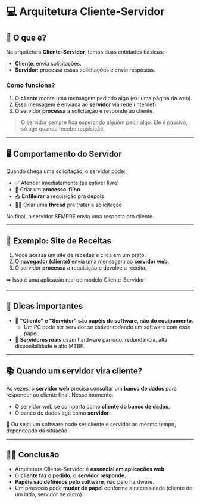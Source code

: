 # &#x1F4BB; Arquitetura Cliente-Servidor

## &#x1F4E1; O que é?

Na arquitetura **Cliente-Servidor**, temos duas entidades básicas:
- **Cliente**: envia solicitações.
- **Servidor**: processa essas solicitações e envia respostas.

### Como funciona?
1. O **cliente** monta uma mensagem pedindo algo (ex: uma página da web).
2. Essa mensagem é enviada ao **servidor** via rede (internet).
3. O servidor **processa** a solicitação e responde ao cliente.

> O servidor sempre fica esperando alguém pedir algo. Ele é passivo, só age quando recebe requisição.

---

## &#x1F5A5;&#xFE0F; Comportamento do Servidor

Quando chega uma solicitação, o servidor pode:
- ✅ Atender imediatamente (se estiver livre)
- &#x1F9F0; Criar um **processo-filho**
- &#x1F4E5; **Enfileirar** a requisição pra depois
- &#x1F9D1;&#x200D;&#x1F4BB; Criar uma **thread** pra tratar a solicitação

No final, o servidor SEMPRE envia uma resposta pro cliente.

---

## &#x1F35D; Exemplo: Site de Receitas

1. Você acessa um site de receitas e clica em um prato.
2. O **navegador (cliente)** envia uma mensagem ao **servidor web**.
3. O servidor **processa** a requisição e devolve a receita.

➡️ Isso é uma aplicação real do modelo Cliente-Servidor!

---

## &#x1F4DD; Dicas importantes

- &#x1F4D6; **"Cliente" e "Servidor" são papéis do software, não do equipamento**.
  - Um PC pode ser servidor se estiver rodando um software com esse papel.
- &#x1F527; **Servidores reais** usam hardware parrudo: redundância, alta disponibilidade e alto MTBF.

---

## &#x1F4DA; Quando um servidor vira cliente?

Às vezes, o **servidor web** precisa consultar um **banco de dados** para responder ao cliente final. Nesse momento:
- O servidor web se comporta como **cliente do banco de dados**.
- O banco de dados age como **servidor**.

&#x1F440; Ou seja: um software pode ser cliente e servidor ao mesmo tempo, dependendo da situação.

---

## &#x1F9D1;&#x200D;&#x1F4BB; Conclusão

- Arquitetura Cliente-Servidor é **essencial em aplicações web**.
- O **cliente faz o pedido**, o **servidor responde**.
- **Papéis são definidos pelo software**, não pelo hardware.
- Um processo pode **mudar de papel** conforme a necessidade (cliente de um lado, servidor de outro).

